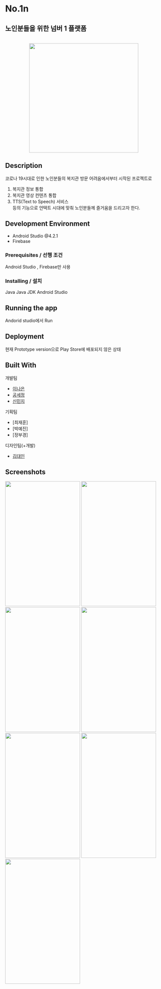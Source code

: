 # No.1n
## **노인분들을 위한 넘버 1 플랫폼**<br />
<br />
<center><img src="https://user-images.githubusercontent.com/54359832/122895866-76aa9780-d383-11eb-9c10-02505b1b72a8.png" width="350px" height="350px"></img></center>

## Description

코로나 19시대로 인한 노인분들의 복지관 방문 어려움에서부터 시작된 프로젝트로 <br />

1. 복지관 정보 통합
2. 복지관 영상 컨텐츠 통합
3. TTS(Text to Speech) 서비스<br />
등의 기능으로 언택트 시대에 맞춰 노인분들께 즐거움을 드리고자 한다.


## Development Environment

- Android Studio @4.2.1
- Firebase

### Prerequisites / 선행 조건

Android Studio , Firebase만 사용

### Installing / 설치

Java
Java JDK
Android Studio

## Running the app

Andorid studio에서 Run

## Deployment

현재 Prototype version으로 Play Store에 배포되지 않은 상태

## Built With

개발팀
* [이나은](https://github.com/naeunhub)
* [공세정](https://github.com/Sejung0518)
* [신민지](https://github.com/minji05)

기획팀
* [최재훈]
* [박예진]
* [정부경]

디자인팀(+개발)
* [김대인](https://github.com/eodls2966)

## Screenshots

<img src="https://user-images.githubusercontent.com/54359832/122897752-4106ae00-d385-11eb-9164-cba1de5dff1a.png" width="240px" height="400px"></img>
<img src="https://user-images.githubusercontent.com/54359832/122897955-701d1f80-d385-11eb-8a87-882653bdb852.png" width="240px" height="400px"></img>
<img src="https://user-images.githubusercontent.com/54359832/122897982-790df100-d385-11eb-8a1a-073844d16807.png" width="240px" height="400px"></img>
<img src="https://user-images.githubusercontent.com/54359832/122898076-904cde80-d385-11eb-9882-0fb250619fa2.png" width="240px" height="400px"></img>
<img src="https://user-images.githubusercontent.com/54359832/122898158-9e9afa80-d385-11eb-95be-7b154cf74aa9.png" width="240px" height="400px"></img>
<img src="https://user-images.githubusercontent.com/54359832/122898230-ad81ad00-d385-11eb-8e86-90dadabf54f8.png" width="240px" height="400px"></img>
<img src="https://user-images.githubusercontent.com/54359832/122898266-b4102480-d385-11eb-8b5d-c9b0b977f6e5.png" width="240px" height="400px"></img>
